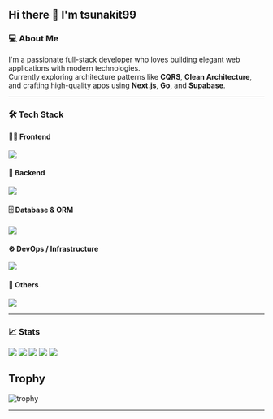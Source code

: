 ## Hi there 👋 I'm tsunakit99

### 💻 About Me
I'm a passionate full-stack developer who loves building elegant web applications with modern technologies.  
Currently exploring architecture patterns like **CQRS**, **Clean Architecture**, and crafting high-quality apps using **Next.js**, **Go**, and **Supabase**.

---

### 🛠 Tech Stack

#### 👨‍🎨 Frontend
<p>
  <img src="https://skillicons.dev/icons?i=nextjs,ts,react,materialui" />
</p>

#### 🧠 Backend
<p>
  <img src="https://skillicons.dev/icons?i=go,php,laravel,python,fastapi" />
</p>

#### 🗄️ Database & ORM
<p>
  <img src="https://skillicons.dev/icons?i=prisma,mysql,postgres" />
</p>

#### ⚙️ DevOps / Infrastructure
<p>
  <img src="https://skillicons.dev/icons?i=docker,githubactions,azure,aws,supabase" />
</p>

#### 🔣 Others
<p>
  <img src="https://skillicons.dev/icons?i=c,cs" />
</p>

---

### 📈 Stats
![](http://github-profile-summary-cards.vercel.app/api/cards/profile-details?username=tsunakit99&theme=gruvbox)
![](http://github-profile-summary-cards.vercel.app/api/cards/repos-per-language?username=tsunakit99&theme=gruvbox)
![](http://github-profile-summary-cards.vercel.app/api/cards/most-commit-language?username=tsunakit99&theme=gruvbox)
![](http://github-profile-summary-cards.vercel.app/api/cards/stats?username=tsunakit99&theme=gruvbox)
![](http://github-profile-summary-cards.vercel.app/api/cards/productive-time?username=tsunakit99&theme=gruvbox&utcOffset=9)

## Trophy
![trophy](https://github-profile-trophy.vercel.app/?username=tsunakit99&theme=gruvbox)


---

